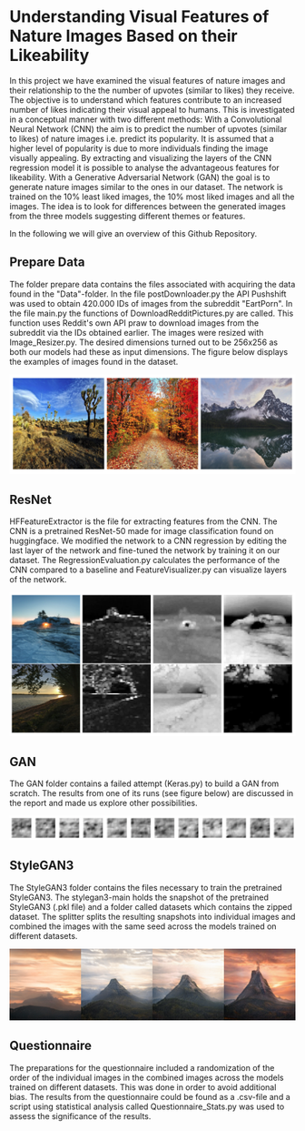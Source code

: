 # **Understanding Visual Features of Nature Images Based on their Likeability**

In this project we have examined the  visual features of nature images and their relationship to the the number of upvotes (similar to likes) they receive. The objective is to understand which features contribute to an increased number of likes indicating their visual appeal to humans. This is investigated in a conceptual manner with two different methods: With a Convolutional Neural Network (CNN) the aim is to predict the number of upvotes (similar to likes) of nature images i.e. predict its popularity. It is assumed that a higher level of popularity is due to more individuals finding the image visually appealing. By extracting and visualizing the layers of the CNN regression model it is possible to analyse the advantageous features for likeability.
With a Generative Adversarial Network (GAN) the goal is to generate nature images similar to the ones in our dataset.  The network is trained on the 10\% least liked images, the 10\% most liked images and all the images. The idea is to look for differences between the generated images from the three models suggesting different themes or features.

In the following we will give an overview of this Github Repository.

## Prepare Data
The folder prepare data contains the files associated with acquiring the data found in the "Data"-folder. In the file postDownloader.py the API Pushshift was used to obtain 420.000 IDs of images from the subreddit "EartPorn". 
In the file main.py the functions of DownloadRedditPictures.py are called. This function uses Reddit's own API praw to download images from the subreddit via the IDs obtained earlier. 
The images were resized with Image_Resizer.py. The desired dimensions turned out to be 256x256 as both our models had these as input dimensions. The figure below displays the examples of images found in the dataset.

![Image Link](https://github.com/VeryThankYou/FagProject/blob/Organized/readme_images/Data.png)

## ResNet
HFFeatureExtractor is the file for extracting features from the CNN. The CNN is a pretrained ResNet-50 made for image classification found on huggingface. We modified the network to a CNN regression by editing the last layer of the network and fine-tuned the network by training it on our dataset. The RegressionEvaluation.py calculates the performance of the CNN compared to a baseline and FeatureVisualizer.py can visualize layers of the network. 

![Image Link](https://github.com/VeryThankYou/FagProject/blob/Organized/readme_images/FeatureExtraction.png)

## GAN
The GAN folder contains a failed attempt (Keras.py) to build a GAN from scratch. The results from one of its runs (see figure below) are discussed in the report and made us explore other possibilities. 

![Image Link](https://github.com/VeryThankYou/FagProject/blob/Organized/readme_images/10epochs.png)

## StyleGAN3
The StyleGAN3 folder contains the files necessary to train the pretrained StyleGAN3. The stylegan3-main holds the snapshot of the pretrained StyleGAN3 (.pkl file) and a folder called datasets which contains the zipped dataset. 
The splitter splits the resulting snapshots into individual images and combined the images with the same seed across the models trained on different datasets.

![Image Link](https://github.com/VeryThankYou/FagProject/blob/Organized/readme_images/combined164.png)

## Questionnaire
The preparations for the questionnaire included a randomization of the order of the individual images in the combined images across the models trained on different datasets. This was done in order to avoid additional bias. The results from the questionnaire could be found as a .csv-file and a script using statistical analysis called Questionnaire_Stats.py was used to assess the significance of the results. 
